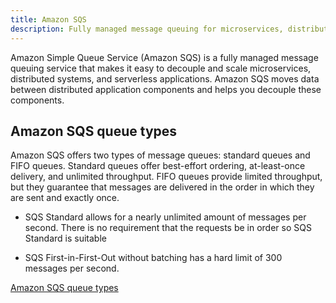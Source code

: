 ```yaml
---
title: Amazon SQS
description: Fully managed message queuing for microservices, distributed systems, and serverless applications
---
```


Amazon Simple Queue Service (Amazon SQS) is a fully managed message queuing service that makes it easy to decouple and scale microservices, distributed systems, and serverless applications. Amazon SQS moves data between distributed application components and helps you decouple these components.

## Amazon SQS queue types

Amazon SQS offers two types of message queues: standard queues and FIFO queues. Standard queues offer best-effort ordering, at-least-once delivery, and unlimited throughput. FIFO queues provide limited throughput, but they guarantee that messages are delivered in the order in which they are sent and exactly once.

- SQS Standard allows for a nearly unlimited amount of messages per second. There is no requirement that the requests be in order so SQS Standard is suitable

- SQS First-in-First-Out without batching has a hard limit of 300 messages per second.

[Amazon SQS queue types](https://docs.aws.amazon.com/AWSSimpleQueueService/latest/SQSDeveloperGuide/sqs-queue-types.html)
